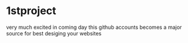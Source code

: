 # 1stproject
very much excited 
in coming day this github accounts becomes a major source for best desiging your websites
